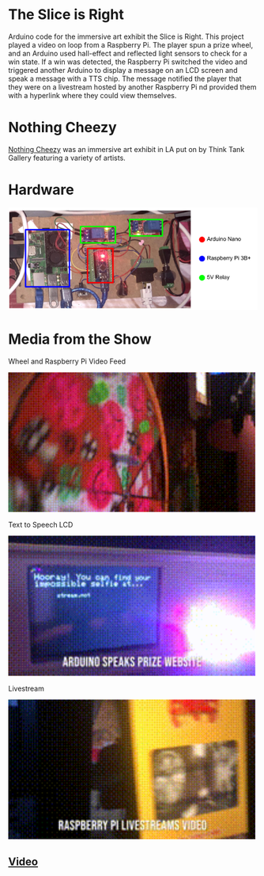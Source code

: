 # The Slice is Right
Arduino code for the immersive art exhibit the Slice is Right. This project played a video on loop from a Raspberry Pi. The player spun a prize wheel,
and an Arduino used hall-effect and reflected light sensors to check for a win state. If a win was detected, the Raspberry Pi switched the video and
triggered another Arduino to display a message on an LCD screen and speak a message with a TTS chip. The message notified the player that they were
on a livestream hosted by another Raspberry Pi nd provided them with a hyperlink where they could view themselves.

# Nothing Cheezy
[Nothing Cheezy](https://thinktank.gallery/nothingcheezyartists) was an immersive art exhibit in LA put on by Think Tank Gallery featuring a variety of artists.

# Hardware
<img src="media/Slice is Right Circuit.png" alt="Your GIF" width="750">

# Media from the Show
Wheel and Raspberry Pi Video Feed  

<img src="media/wheel.gif" alt="Your GIF" width="500">  

Text to Speech LCD 

<img src="media/lcd.gif" alt="Your GIF" width="500">  

Livestream 

<img src="media/stream.gif" alt="Your GIF" width="500">  

## [Video](https://vimeo.com/manage/videos/865837533)




